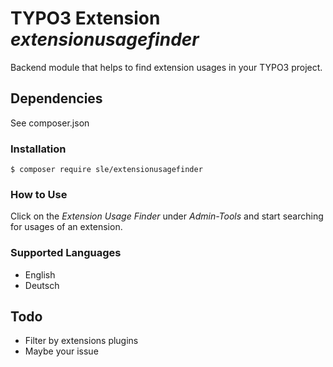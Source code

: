 # TYPO3 Extension *extensionusagefinder*

Backend module that helps to find extension usages in your TYPO3 project.

## Dependencies
See composer.json 

### Installation
````shell script
$ composer require sle/extensionusagefinder
````

### How to Use
Click on the *Extension Usage Finder* under *Admin-Tools* and start searching for usages of an extension.

### Supported Languages
- English
- Deutsch

## Todo
- Filter by extensions plugins
- Maybe your issue
